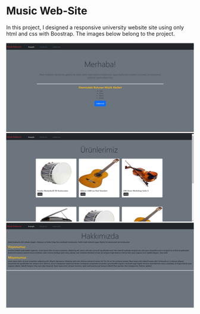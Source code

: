 # Music Web-Site
In this project, I designed a responsive university website site  using only html and css with Boostrap. The images below belong to the project.
<br> <br>
<img src="https://github.com/Cagritrkmen/Patika.dev-Frontend-/blob/main/bootstrap/odev.1/project_images/img1.jpg" alt="Image not found!" >
<img src="https://github.com/Cagritrkmen/Patika.dev-Frontend-/blob/main/bootstrap/odev.1/project_images/img2.jpg" alt="Image not found!" >
<img src="https://github.com/Cagritrkmen/Patika.dev-Frontend-/blob/main/bootstrap/odev.1/project_images/img3.jpg" alt="Image not found!" >
